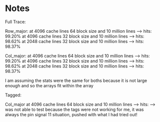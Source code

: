 # Notes

Full Trace: 

Row_major:
at 4096 cache lines 64 block size and 10 million lines --> hits: 99.20%
at 4096 cache lines 32 block size and 10 million lines --> hits: 98.62%
at 2048 cache lines 32 block size and 10 million lines --> hits: 98.37%

Col_major: 
at 4096 cache lines 64 block size and 10 million lines --> hits: 99.20%
at 4096 cache lines 32 block size and 10 million lines --> hits: 98.62%
at 2048 cache lines 32 block size and 10 million lines --> hits: 98.37%


I am assuming the stats were the same for boths because it is not large enough and so the arrays fit within the array

Tagged:

Col_major
at 4096 cache lines 64 block size and 10 million lines --> hits: 
    --> was not able to test because the tags were not working for me, it was always the pin signal 11 situation, pushed with what I had tried out!